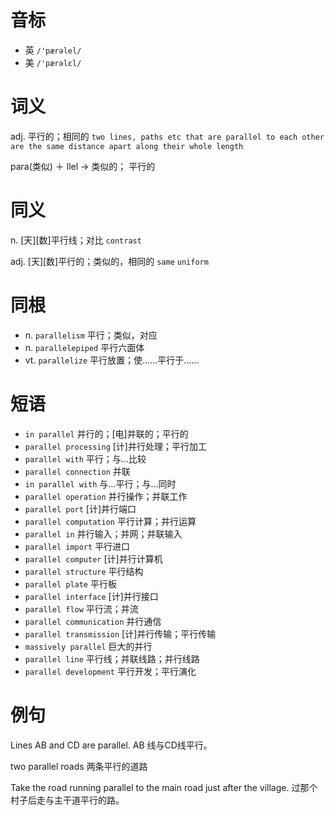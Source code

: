 # 音标

- 英 `/'pærəlel/`
- 美 `/'pærəlɛl/`

# 词义

adj. 平行的；相同的
`two lines, paths etc that are parallel to each other are the same distance apart along their whole length`



para(类似) ＋ llel → 类似的； 平行的

# 同义

n. [天][数]平行线；对比
`contrast`

adj. [天][数]平行的；类似的，相同的
`same` `uniform`

# 同根

- n. `parallelism` 平行；类似，对应
- n. `parallelepiped` 平行六面体
- vt. `parallelize` 平行放置；使……平行于……

# 短语

- `in parallel` 并行的；[电]并联的；平行的
- `parallel processing` [计]并行处理；平行加工
- `parallel with` 平行；与…比较
- `parallel connection` 并联
- `in parallel with` 与…平行；与…同时
- `parallel operation` 并行操作；并联工作
- `parallel port` [计]并行端口
- `parallel computation` 平行计算；并行运算
- `parallel in` 并行输入；并网；并联输入
- `parallel import` 平行进口
- `parallel computer` [计]并行计算机
- `parallel structure` 平行结构
- `parallel plate` 平行板
- `parallel interface` [计]并行接口
- `parallel flow` 平行流；并流
- `parallel communication` 并行通信
- `parallel transmission` [计]并行传输；平行传输
- `massively parallel` 巨大的并行
- `parallel line` 平行线；并联线路；并行线路
- `parallel development` 平行开发；平行演化

# 例句

Lines AB and CD are parallel. AB
线与CD线平行。

two parallel roads
两条平行的道路

Take the road running parallel to the main road just after the village.
过那个村子后走与主干道平行的路。


